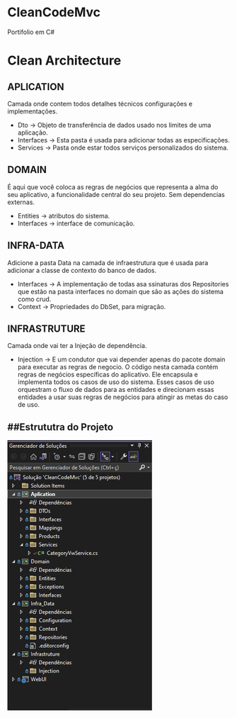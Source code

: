 # CleanCodeMvc
Portifolio em C#
# Clean Architecture
## APLICATION
Camada onde contem todos detalhes técnicos configurações e implementações.
- Dto -> Objeto de transferência de dados usado nos limites de uma aplicação.
- Interfaces -> Esta pasta é usada para adicionar todas as especificações.
- Services -> Pasta onde estar todos serviços personalizados do sistema.

## DOMAIN
 É aqui que você coloca as regras de negócios que representa a alma do seu aplicativo, a funcionalidade central do seu projeto. Sem dependencias externas.
- Entities -> atributos do sistema.
- Interfaces -> interface de comunicação.

## INFRA-DATA
Adicione a pasta Data na camada de infraestrutura que é usada para adicionar a classe de contexto do banco de dados.
- Interfaces -> A implementação de todas asa ssinaturas dos Repositories que estão na pasta interfaces no domain que são as ações do sistema como crud.
- Context -> Propriedades do DbSet, para migração.

## INFRASTRUTURE
Camada onde vai ter a  Injeção de dependência.
- Injection -> E um condutor que vai depender apenas do pacote domain para executar as regras de negocio.
O código nesta camada contém regras de negócios específicas do aplicativo. Ele encapsula e implementa todos os casos de uso do sistema. Esses casos de uso orquestram o fluxo de dados  para as entidades e direcionam essas entidades a usar suas regras de negócios  para atingir as metas do caso de uso.

##Estrututra do Projeto
------------------------------------------------------------------------------------------------------------------------------------------------------------
![Screenshot](Screenshot.png)
